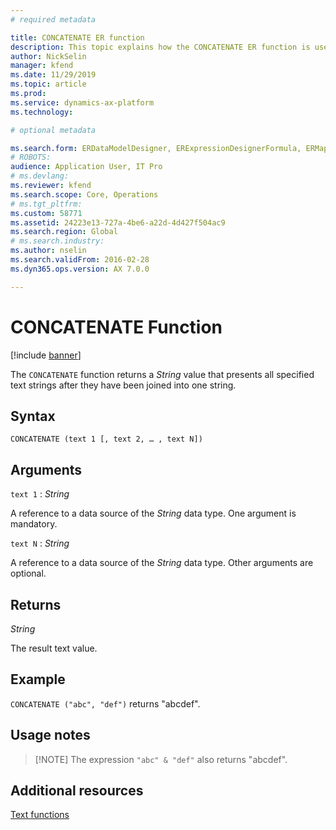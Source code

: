```yaml
---
# required metadata

title: CONCATENATE ER function
description: This topic explains how the CONCATENATE ER function is used
author: NickSelin
manager: kfend
ms.date: 11/29/2019
ms.topic: article
ms.prod: 
ms.service: dynamics-ax-platform
ms.technology: 

# optional metadata

ms.search.form: ERDataModelDesigner, ERExpressionDesignerFormula, ERMappedFormatDesigner, ERModelMappingDesigner
# ROBOTS: 
audience: Application User, IT Pro
# ms.devlang: 
ms.reviewer: kfend
ms.search.scope: Core, Operations
# ms.tgt_pltfrm: 
ms.custom: 58771
ms.assetid: 24223e13-727a-4be6-a22d-4d427f504ac9
ms.search.region: Global
# ms.search.industry: 
ms.author: nselin
ms.search.validFrom: 2016-02-28
ms.dyn365.ops.version: AX 7.0.0

---
```


# <a name="CONCATENATE">CONCATENATE Function</a>

[!include [banner](../includes/banner.md)]

The `CONCATENATE` function returns a *String* value that presents all specified text strings after they have been joined into one string.

## Syntax

```
CONCATENATE (text 1 [, text 2, … , text N])
```

## Arguments

`text 1` : *String*

A reference to a data source of the *String* data type. One argument is mandatory.

`text N` : *String*

A reference to a data source of the *String* data type. Other arguments are optional.

## Returns

*String*

The result text value.

## Example

`CONCATENATE ("abc", "def")` returns "abcdef".

## Usage notes

> [!NOTE] The expression `"abc" & "def"` also returns "abcdef".

## Additional resources

[Text functions](er-functions-category-text.md)
